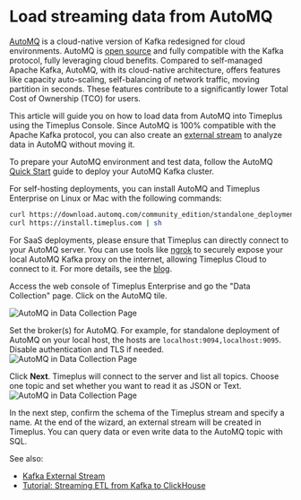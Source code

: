 # Load streaming data from AutoMQ

[AutoMQ](https://docs.automq.com/automq/what-is-automq/overview) is a cloud-native version of Kafka redesigned for cloud environments. AutoMQ is [open source](https://github.com/AutoMQ/automq) and fully compatible with the Kafka protocol, fully leveraging cloud benefits. Compared to self-managed Apache Kafka, AutoMQ, with its cloud-native architecture, offers features like capacity auto-scaling, self-balancing of network traffic, moving partition in seconds. These features contribute to a significantly lower Total Cost of Ownership (TCO) for users.

This article will guide you on how to load data from AutoMQ into Timeplus using the Timeplus Console. Since AutoMQ is 100% compatible with the Apache Kafka protocol, you can also create an [external stream](external-stream) to analyze data in AutoMQ without moving it.

To prepare your AutoMQ environment and test data, follow the AutoMQ [Quick Start](https://docs.automq.com/automq/getting-started) guide to deploy your AutoMQ Kafka cluster.

For self-hosting deployments, you can install AutoMQ and Timeplus Enterprise on Linux or Mac with the following commands:

```bash
curl https://download.automq.com/community_edition/standalone_deployment/install_run.sh | bash
curl https://install.timeplus.com | sh
```

For SaaS deployments, please ensure that Timeplus can directly connect to your AutoMQ server. You can use tools like [ngrok](https://ngrok.com/) to securely expose your local AutoMQ Kafka proxy on the internet, allowing Timeplus Cloud to connect to it. For more details, see the [blog](https://www.timeplus.com/post/timeplus-cloud-with-ngrok).

Access the web console of Timeplus Enterprise and go the "Data Collection" page. Click on the AutoMQ tile.

![AutoMQ in Data Collection Page](/img/automq_tile.png)

Set the broker(s) for AutoMQ. For example, for standalone deployment of AutoMQ on your local host, the hosts are `localhost:9094,localhost:9095`. Disable authentication and TLS if needed.
![AutoMQ in Data Collection Page](/img/automq_broker.png)

Click **Next**. Timeplus will connect to the server and list all topics. Choose one topic and set whether you want to read it as JSON or Text.
![AutoMQ in Data Collection Page](/img/automq_topic.png)

In the next step, confirm the schema of the Timeplus stream and specify a name. At the end of the wizard, an external stream will be created in Timeplus. You can query data or even write data to the AutoMQ topic with SQL.

See also:
* [Kafka External Stream](proton-kafka)
* [Tutorial: Streaming ETL from Kafka to ClickHouse](tutorial-sql-etl-kafka-to-ch)
